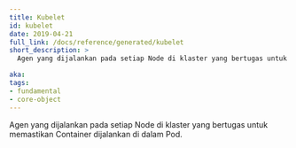 ```yaml
---
title: Kubelet
id: kubelet
date: 2019-04-21
full_link: /docs/reference/generated/kubelet
short_description: >
  Agen yang dijalankan pada setiap Node di klaster yang bertugas untuk memastikan Container dijalankan di dalam Pod.

aka:
tags:
- fundamental
- core-object
---
```

Agen yang dijalankan pada setiap Node di klaster yang bertugas untuk memastikan Container dijalankan di dalam Pod.
